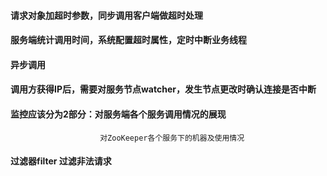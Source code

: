 #### 请求对象加超时参数，同步调用客户端做超时处理
#### 服务端统计调用时间，系统配置超时属性，定时中断业务线程
#### 异步调用
#### 调用方获得IP后，需要对服务节点watcher，发生节点更改时确认连接是否中断


#### 监控应该分为2部分：对服务端各个服务调用情况的展现
                        对ZooKeeper各个服务下的机器及使用情况
                        
#### 过滤器filter 过滤非法请求
